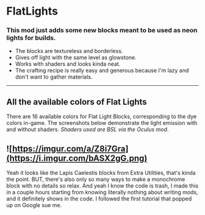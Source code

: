 # FlatLights

### This mod just adds some new blocks meant to be used as neon lights for builds.

- The blocks are textureless and borderless.
- Gives off light with the same level as glowstone.
- Works with shaders and looks kinda neat.
- The crafting recipe is really easy and generous because I'm lazy and don't want to gather materials.
---

## All the available colors of Flat Lights

There are 16 available colors for Flat Light Blocks, corresponding to the dye colors in-game. The screenshots below demonstrate the light emission with and without shaders. *Shaders used are BSL via the Oculus mod*.

![https://imgur.com/a/Z8i7Gra](https://i.imgur.com/bASX2gG.png)
---
Yeah it looks like the Lapis Caelestis blocks from Extra Utilities, that's kinda the point. BUT, there's also only so many ways to make a monochrome block with no details so relax. And yeah I know the code is trash, I made this in a couple hours starting from knowing literally nothing about writing mods, and it definitely shows in the code. I followed the first tutorial that popped up on Google sue me.



